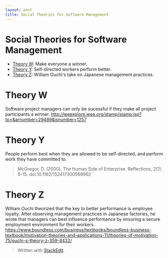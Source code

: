 ```yaml
---
layout: post
title: Social Theories for Software Management
---
```

Social Theories for Software Management
===

* [Theory W](#theory_w):  Make everyone a winner.
* [Theory Y](#theory_y):  Self-directed workers perform better.
* [Theory Z](#theory_z):  William Ouchi's take on Japanese management practices.

# <a name="theory_w">Theory W</a>
Software project managers can only be sucessful if they make all project participants a winner. http://ieeexplore.ieee.org/stamp/stamp.jsp?tp=&arnumber=29489&isnumber=1257
# <a name="theory_y">Theory Y</a>
People perform best when they are allowed to be self-directed, and perform work they have committed to.
> McGregor, D. (2000). The Human Side of Enterprise. Reflections, 2(1), 6-15. doi:10.1162/152417300569962

# <a name="theory_z">Theory Z</a>
William Ouchi theorized that the key to better performance is employee loyalty. After observing management practices in Japanese factories, he wrote that managers can best influence performance by ensuring a secure employment environment for their workers.
https://www.boundless.com/business/textbooks/boundless-business-textbook/motivation-theories-and-applications-11/theories-of-motivation-75/ouchi-s-theory-z-359-8432/

> Written with [StackEdit](https://stackedit.io/).
